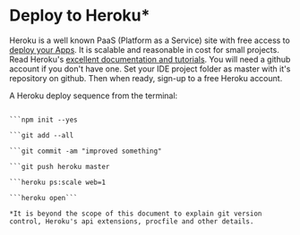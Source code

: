 # Deploy to Heroku*

Heroku is a well known PaaS (Platform as a Service) site with free access to [deploy your Apps](https://devcenter.heroku.com/articles/getting-started-with-nodejs#prepare-the-app). It is scalable and reasonable in cost for small projects. Read Heroku's [excellent documentation and tutorials](https://devcenter.heroku.com/articles/deploying-nodejs#prerequisites). You will need a github account if you don't have one. Set your IDE project folder as master with it's repository on github. Then when ready, sign-up to a free Heroku account.

A Heroku deploy sequence from the terminal:

```git remote add origin https://github.com/[USER_NAME]/[PROJECT_FOLDER]             

```npm init --yes

```git add --all

```git commit -am "improved something"

```git push heroku master

```heroku ps:scale web=1

```heroku open```

*It is beyond the scope of this document to explain git version control, Heroku's api extensions, procfile and other details. 